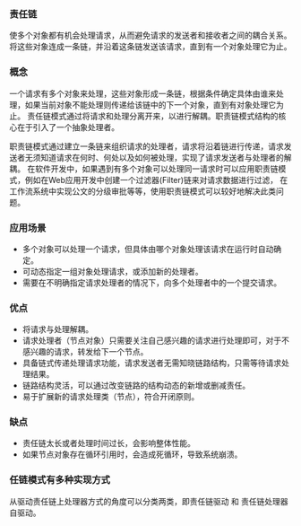 ### 责任链



使多个对象都有机会处理请求，从而避免请求的发送者和接收者之间的耦合关系。将这些对象连成一条链，并沿着这条链发送该请求，直到有一个对象处理它为止。


### 概念

一个请求有多个对象来处理，这些对象形成一条链，根据条件确定具体由谁来处理，如果当前对象不能处理则传递给该链中的下一个对象，直到有对象处理它为止。 责任链模式通过将请求和处理分离开来，以进行解耦。职责链模式结构的核心在于引入了一个抽象处理者。

职责链模式通过建立一条链来组织请求的处理者，请求将沿着链进行传递，请求发送者无须知道请求在何时、何处以及如何被处理，实现了请求发送者与处理者的解耦。 在软件开发中，如果遇到有多个对象可以处理同一请求时可以应用职责链模式，例如在Web应用开发中创建一个过滤器(Filter)链来对请求数据进行过滤， 在工作流系统中实现公文的分级审批等等，使用职责链模式可以较好地解决此类问题。


### 应用场景

* 多个对象可以处理一个请求，但具体由哪个对象处理该请求在运行时自动确定。
* 可动态指定一组对象处理请求，或添加新的处理者。
* 需要在不明确指定请求处理者的情况下，向多个处理者中的一个提交请求。


### 优点

* 将请求与处理解耦。
* 请求处理者（节点对象）只需要关注自己感兴趣的请求进行处理即可，对于不感兴趣的请求，转发给下一个节点。
* 具备链式传递处理请求功能，请求发送者无需知晓链路结构，只需等待请求处理结果。
* 链路结构灵活，可以通过改变链路的结构动态的新增或删减责任。
* 易于扩展新的请求处理类（节点），符合开闭原则。


### 缺点


* 责任链太长或者处理时间过长，会影响整体性能。
* 如果节点对象存在循环引用时，会造成死循环，导致系统崩溃。

### 任链模式有多种实现方式

从驱动责任链上处理器方式的角度可以分类两类，即责任链驱动 和 责任链处理器自驱动。